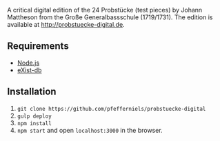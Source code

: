 A critical digital edition of the 24 Probstücke (test pieces) by Johann Mattheson
from the Große Generalbassschule (1719/1731). The edition is available at
<http://probstuecke-digital.de>.

Requirements
------------
- [Node.js](nodejs.org)
- [eXist-db](http://exist-db.org/)

Installation
------------

1. `git clone https://github.com/pfefferniels/probstuecke-digital`
2. `gulp deploy`
3. `npm install`
4. `npm start` and open `localhost:3000` in the browser.
